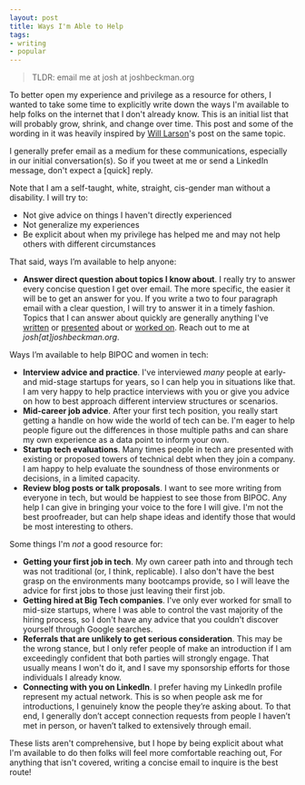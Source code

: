 ```yaml
---
layout: post
title: Ways I'm Able to Help
tags:
- writing
- popular
---
```


> TLDR: email me at josh at joshbeckman.org

To better open my experience and privilege as a resource for others, I wanted to take some time to explicitly write down the ways I'm available to help folks on the internet that I don't already know. This is an initial list that will probably grow, shrink, and change over time. This post and some of the wording in it was heavily inspired by [Will Larson][0]'s post on the same topic.

I generally prefer email as a medium for these communications, especially in our initial conversation(s). So if you tweet at me or send a LinkedIn message, don't expect a [quick] reply.

Note that I am a self-taught, white, straight, cis-gender man without a disability. I will try to:
- Not give advice on things I haven't directly experienced
- Not generalize my experiences
- Be explicit about when my privilege has helped me and may not help others with different circumstances

That said, ways I’m available to help anyone:

- **Answer direct question about topics I know about**. I really try to answer every concise question I get over email. The more specific, the easier it will be to get an answer for you. If you write a two to four paragraph email with a clear question, I will try to answer it in a timely fashion. Topics that I can answer about quickly are generally anything I've [written][1] or [presented][2] about or [worked on][3]. Reach out to me at _josh[at]joshbeckman.org_.

Ways I’m available to help BIPOC and women in tech:

- **Interview advice and practice**. I've interviewed _many_ people at early- and mid-stage startups for years, so I can help you in situations like that. I am very happy to help practice interviews with you or give you advice on how to best approach different interview structures or scenarios.
- **Mid-career job advice**. After your first tech position, you really start getting a handle on how wide the world of tech can be. I'm eager to help people figure out the differences in those multiple paths and can share my own experience as a data point to inform your own.
- **Startup tech evaluations**. Many times people in tech are presented with existing or proposed towers of technical debt when they join a company. I am happy to help evaluate the soundness of those environments or decisions, in a limited capacity.
- **Review blog posts or talk proposals**. I want to see more writing from everyone in tech, but would be happiest to see those from BIPOC. Any help I can give in bringing your voice to the fore I will give. I'm not the best proofreader, but can help shape ideas and identify those that would be most interesting to others.

Some things I'm _not_ a good resource for:

- **Getting your first job in tech**. My own career path into and through tech was not traditional (or, I think, replicable). I also don't have the best grasp on the environments many bootcamps provide, so I will leave the advice for first jobs to those just leaving their first job.
- **Getting hired at Big Tech companies**. I've only ever worked for small to mid-size startups, where I was able to control the vast majority of the hiring process, so I don't have any advice that you couldn't discover yourself through Google searches.
- **Referrals that are unlikely to get serious consideration**. This may be the wrong stance, but I only refer people of make an introduction if I am exceedingly confident that both parties will strongly engage. That usually means I won't do it, and I save my sponsorship efforts for those individuals I already know.
- **Connecting with you on LinkedIn**. I prefer having my LinkedIn profile represent my actual network. This is so when people ask me for introductions, I genuinely know the people they’re asking about. To that end, I generally don’t accept connection requests from people I haven’t met in person, or haven’t talked to extensively through email.

These lists aren't comprehensive, but I hope by being explicit about what I'm available to do then folks will feel more comfortable reaching out, For anything that isn't covered, writing a concise email to inquire is the best route!

[0]: https://lethain.com/ways-i-help/
[1]: /posts/
[2]: /presents/
[3]: https://github.com/andjosh
